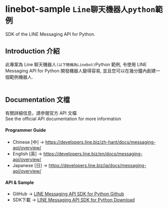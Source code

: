 # linebot-sample `Line聊天機器人python範例`
SDK of the LINE Messaging API for Python.
<br>

## Introduction 介紹
此專案為 Line 聊天機器人`(以下簡稱為Linebot)`Python 範例, 令使用 LINE Messaging API for Python 開發機器人變得容易, 並且您可以在幾分鐘內創建一個範例機器人.  
<br>

## Documentation 文檔
有關詳細信息，請參閱官方 API 文檔  
See the official API documentation for more information

#### Programmer Guide
* Chinese [中] -> https://developers.line.biz/zh-hant/docs/messaging-api/overview/
* English [英] -> https://developers.line.biz/en/docs/messaging-api/overview/
* Japanese [日] -> https://developers.line.biz/ja/docs/messaging-api/overview/

#### API & Sample
* GitHub -> [LINE Messaging API SDK for Python Github](https://github.com/line/line-bot-sdk-python)
* SDK下載 -> [LINE Messaging API SDK for Python Download](https://pypi.org/project/line-bot-sdk/)
